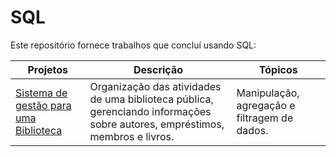 # SQL

Este repositório fornece trabalhos que concluí usando SQL:

| **Projetos** | **Descrição** | **Tópicos** |
| ------------ | ------------- | ----------- |
| [Sistema de gestão para uma Biblioteca](https://github.com/Thyzxt/portfolio_sql/blob/main/biblioteca.sql) | Organização das atividades de uma biblioteca pública, gerenciando informações sobre autores, empréstimos, membros e livros. | Manipulação, agregação e filtragem de dados. |

